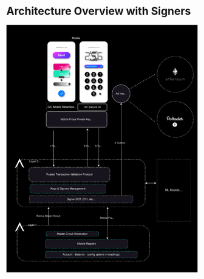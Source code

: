 # Architecture Overview with Signers



![GC Pipeline Overview](./fig/Architecture-mobile-L1-L2-Signers.svg)